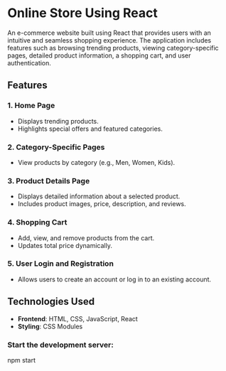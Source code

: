 # Online Store Using React

An e-commerce website built using React that provides users with an intuitive and seamless shopping experience. The application includes features such as browsing trending products, viewing category-specific pages, detailed product information, a shopping cart, and user authentication.



## Features

### 1. **Home Page**
   - Displays trending products.
   - Highlights special offers and featured categories.

### 2. **Category-Specific Pages**
   - View products by category (e.g., Men, Women, Kids).

### 3. **Product Details Page**
   - Displays detailed information about a selected product.
   - Includes product images, price, description, and reviews.

### 4. **Shopping Cart**
   - Add, view, and remove products from the cart.
   - Updates total price dynamically.

### 5. **User Login and Registration**
   - Allows users to create an account or log in to an existing account.
   


## Technologies Used

- **Frontend**: HTML, CSS, JavaScript, React
- **Styling**: CSS Modules 


###  Start the development server:
 
   npm start

